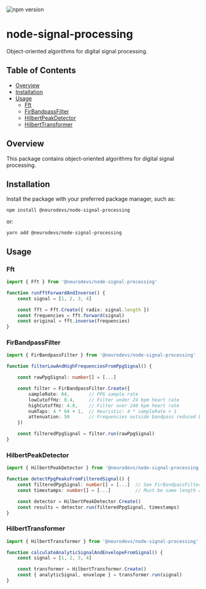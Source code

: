 ![npm version](https://img.shields.io/npm/v/@neurodevs/node-signal-processing)

# node-signal-processing
Object-oriented algorithms for digital signal processing.

## Table of Contents
- [Overview](#overview)
- [Installation](#installation)
- [Usage](#usage)
  - [Fft](#fft)
  - [FirBandpassFilter](#firbandpassfilter)
  - [HilbertPeakDetector](#hilbertpeakdetector)
  - [HilbertTransformer](#hilberttransformer)

## Overview

This package contains object-oriented algorithms for digital signal processing.

## Installation

Install the package with your preferred package manager, such as:

`npm install @neurodevs/node-signal-processing` 

or:

`yarn add @neurodevs/node-signal-processing`

## Usage

### Fft

```typescript
import { Fft } from '@neurodevs/node-signal-processing'

function runFftForwardAndInverse() {
    const signal = [1, 2, 3, 4]

    const fft = Fft.Create({ radix: signal.length })
    const frequencies = fft.forward(signal)
    const original = fft.inverse(frequencies)
}
```

### FirBandpassFilter

```typescript
import { FirBandpassFilter } from '@neurodevs/node-signal-processing'

function filterLowAndHighFrequenciesFromPpgSignal() {

    const rawPpgSignal: number[] = [...]

    const filter = FirBandpassFilter.Create({
        sampleRate: 64,       // PPG sample rate
        lowCutoffHz: 0.4,     // Filter under 24 bpm heart rate
        highCutoffHz: 4.0,    // Filter over 240 bpm heart rate
        numTaps: 4 * 64 + 1,  // Heuristic: 4 * sampleRate + 1
        attenuation: 50       // Frequencies outside bandpass reduced by 50 dB
    })

    const filteredPpgSignal = filter.run(rawPpgSignal)
}
```

### HilbertPeakDetector

```typescript
import { HilbertPeakDetector } from '@neurodevs/node-signal-processing'

function detectPpgPeaksFromFilteredSignal() {
    const filteredPpgSignal: number[] = [...]  // See FirBandpassFilter example
    const timestamps: number[] = [...]         // Must be same length as filteredPpgSignal

    const detector = HilbertPeakDetector.Create()
    const results = detector.run(filteredPpgSignal, timestamps)
}
```

### HilbertTransformer

```typescript
import { HilbertTransformer } from '@neurodevs/node-signal-processing'

function calculateAnalyticSignalAndEnvelopeFromSignal() {
    const signal = [1, 2, 3, 4]

    const transformer = HilbertTransformer.Create()
    const { analyticSignal, envelope } = transformer.run(signal)
}
```
